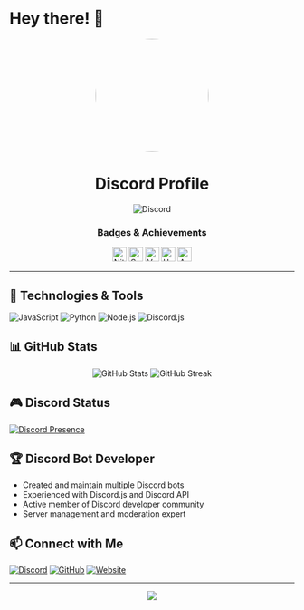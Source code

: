 # Hey there! 👋

<div align="center">
  <img src="https://media.discordapp.net/attachments/1359148271536312440/1363971117856854187/7eed40114f111eb2893284859b7163ac.png" width="200" height="200" style="border-radius:50%"/>
  
  # Discord Profile

  ![Discord](https://img.shields.io/badge/Discord-YourName%231234-5865F2?style=for-the-badge&logo=discord&logoColor=white)
  
  ### Badges & Achievements
  <p align="center">
    <img src="https://github.com/Anoyomouse/IntegerScalingDemo/blob/master/dc-badges/nitro.png?raw=true" alt="Nitro" width="25"/>
    <img src="https://github.com/Anoyomouse/IntegerScalingDemo/blob/master/dc-badges/boost.png?raw=true" alt="Server Boosting" width="25"/>
    <img src="https://github.com/Anoyomouse/IntegerScalingDemo/blob/master/dc-badges/developer.png?raw=true" alt="Verified Developer" width="25"/>
    <img src="https://github.com/Anoyomouse/IntegerScalingDemo/blob/master/dc-badges/hypesquad_balance.png?raw=true" alt="HypeSquad Balance" width="25"/>
    <img src="https://github.com/Anoyomouse/IntegerScalingDemo/blob/master/dc-badges/active_developer.png?raw=true" alt="Active Developer" width="25"/>
  </p>
</div>

---

## 🔧 Technologies & Tools

![JavaScript](https://img.shields.io/badge/JavaScript-F7DF1E?style=for-the-badge&logo=javascript&logoColor=black)
![Python](https://img.shields.io/badge/Python-3776AB?style=for-the-badge&logo=python&logoColor=white)
![Node.js](https://img.shields.io/badge/Node.js-43853D?style=for-the-badge&logo=node.js&logoColor=white)
![Discord.js](https://img.shields.io/badge/Discord.js-5865F2?style=for-the-badge&logo=discord&logoColor=white)

## 📊 GitHub Stats

<div align="center">
  <img src="https://github-readme-stats.vercel.app/api?username=YOURUSERNAME&show_icons=true&theme=radical" alt="GitHub Stats" />
  <img src="https://github-readme-streak-stats.herokuapp.com/?user=YOURUSERNAME&theme=radical" alt="GitHub Streak" />
</div>

## 🎮 Discord Status

[![Discord Presence](https://lanyard.cnrad.dev/api/YOUR_DISCORD_ID)](https://discord.com/users/YOUR_DISCORD_ID)

## 🏆 Discord Bot Developer

- Created and maintain multiple Discord bots
- Experienced with Discord.js and Discord API
- Active member of Discord developer community
- Server management and moderation expert

## 📫 Connect with Me

[![Discord](https://img.shields.io/badge/Discord-Add_Me-5865F2?style=for-the-badge&logo=discord&logoColor=white)](https://discord.com/users/YOUR_DISCORD_ID)
[![GitHub](https://img.shields.io/badge/GitHub-Follow-181717?style=for-the-badge&logo=github&logoColor=white)](https://github.com/YOURUSERNAME)
[![Website](https://img.shields.io/badge/Website-Visit-FF7139?style=for-the-badge&logo=Firefox-Browser&logoColor=white)](https://your-website.com)

---

<div align="center">
  <img src="https://capsule-render.vercel.app/api?type=waving&color=gradient&height=100&section=footer"/>
</div>
